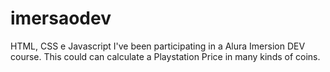 # imersaodev
HTML, CSS e Javascript
I've been participating in a Alura Imersion DEV course. This could can calculate a Playstation Price in many kinds of coins.
